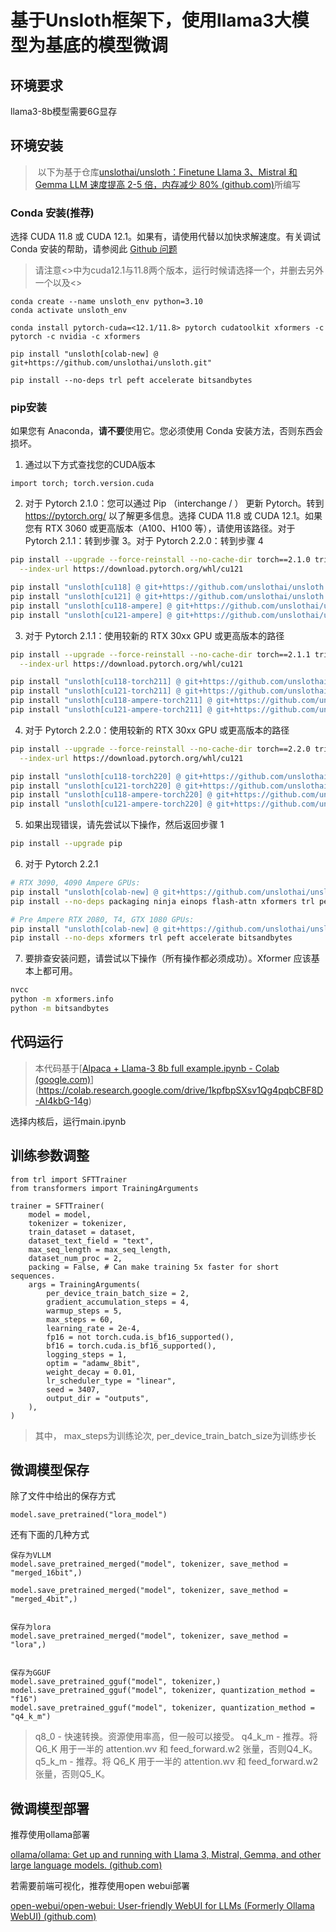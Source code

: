 # 基于Unsloth框架下，使用llama3大模型为基底的模型微调



## 环境要求

llama3-8b模型需要6G显存



## 环境安装

> ​	以下为基于仓库[unslothai/unsloth：Finetune Llama 3、Mistral 和 Gemma LLM 速度提高 2-5 倍，内存减少 80% (github.com)](https://github.com/unslothai/unsloth)所编写



### Conda 安装(推荐)

选择 CUDA 11.8 或 CUDA 12.1。如果有，请使用代替以加快求解速度。有关调试 Conda 安装的帮助，请参阅此 [Github 问题](https://github.com/unslothai/unsloth/issues/73)

> 请注意<>中为cuda12.1与11.8两个版本，运行时候请选择一个，并删去另外一个以及<>

```
conda create --name unsloth_env python=3.10
conda activate unsloth_env

conda install pytorch-cuda=<12.1/11.8> pytorch cudatoolkit xformers -c pytorch -c nvidia -c xformers

pip install "unsloth[colab-new] @ git+https://github.com/unslothai/unsloth.git"

pip install --no-deps trl peft accelerate bitsandbytes
```



### pip安装

如果您有 Anaconda，**请不要**使用它。您必须使用 Conda 安装方法，否则东西会损坏。

1. 通过以下方式查找您的CUDA版本
```
import torch; torch.version.cuda
```

2. 对于 Pytorch 2.1.0：您可以通过 Pip （interchange / ） 更新 Pytorch。转到 https://pytorch.org/ 以了解更多信息。选择 CUDA 11.8 或 CUDA 12.1。如果您有 RTX 3060 或更高版本（A100、H100 等），请使用该路径。对于 Pytorch 2.1.1：转到步骤 3。对于 Pytorch 2.2.0：转到步骤 4
```bash
pip install --upgrade --force-reinstall --no-cache-dir torch==2.1.0 triton \
  --index-url https://download.pytorch.org/whl/cu121
```
```bash
pip install "unsloth[cu118] @ git+https://github.com/unslothai/unsloth.git"
pip install "unsloth[cu121] @ git+https://github.com/unslothai/unsloth.git"
pip install "unsloth[cu118-ampere] @ git+https://github.com/unslothai/unsloth.git"
pip install "unsloth[cu121-ampere] @ git+https://github.com/unslothai/unsloth.git"
```
3. 对于 Pytorch 2.1.1：使用较新的 RTX 30xx GPU 或更高版本的路径
```bash
pip install --upgrade --force-reinstall --no-cache-dir torch==2.1.1 triton \
  --index-url https://download.pytorch.org/whl/cu121
```
```bash
pip install "unsloth[cu118-torch211] @ git+https://github.com/unslothai/unsloth.git"
pip install "unsloth[cu121-torch211] @ git+https://github.com/unslothai/unsloth.git"
pip install "unsloth[cu118-ampere-torch211] @ git+https://github.com/unslothai/unsloth.git"
pip install "unsloth[cu121-ampere-torch211] @ git+https://github.com/unslothai/unsloth.git"
```
4. 对于 Pytorch 2.2.0：使用较新的 RTX 30xx GPU 或更高版本的路径
```bash
pip install --upgrade --force-reinstall --no-cache-dir torch==2.2.0 triton \
  --index-url https://download.pytorch.org/whl/cu121
```
```bash
pip install "unsloth[cu118-torch220] @ git+https://github.com/unslothai/unsloth.git"
pip install "unsloth[cu121-torch220] @ git+https://github.com/unslothai/unsloth.git"
pip install "unsloth[cu118-ampere-torch220] @ git+https://github.com/unslothai/unsloth.git"
pip install "unsloth[cu121-ampere-torch220] @ git+https://github.com/unslothai/unsloth.git"
```
5. 如果出现错误，请先尝试以下操作，然后返回步骤 1
```bash
pip install --upgrade pip
```
6. 对于 Pytorch 2.2.1
```bash
# RTX 3090, 4090 Ampere GPUs:
pip install "unsloth[colab-new] @ git+https://github.com/unslothai/unsloth.git"
pip install --no-deps packaging ninja einops flash-attn xformers trl peft accelerate bitsandbytes

# Pre Ampere RTX 2080, T4, GTX 1080 GPUs:
pip install "unsloth[colab-new] @ git+https://github.com/unslothai/unsloth.git"
pip install --no-deps xformers trl peft accelerate bitsandbytes
```
7. 要排查安装问题，请尝试以下操作（所有操作都必须成功）。Xformer 应该基本上都可用。
```bash
nvcc
python -m xformers.info
python -m bitsandbytes
```



## 代码运行

> 本代码基于[[Alpaca + Llama-3 8b full example.ipynb - Colab (google.com)](https://colab.research.google.com/drive/135ced7oHytdxu3N2DNe1Z0kqjyYIkDXp?usp=sharing#scrollTo=2eSvM9zX_2d3)](https://colab.research.google.com/drive/1kpfbpSXsv1Qg4pqbCBF8D-AI4kbG-14g)

选择内核后，运行main.ipynb



## 训练参数调整

```
from trl import SFTTrainer
from transformers import TrainingArguments

trainer = SFTTrainer(
    model = model,
    tokenizer = tokenizer,
    train_dataset = dataset,
    dataset_text_field = "text",
    max_seq_length = max_seq_length,
    dataset_num_proc = 2,
    packing = False, # Can make training 5x faster for short sequences.
    args = TrainingArguments(
        per_device_train_batch_size = 2,
        gradient_accumulation_steps = 4,
        warmup_steps = 5,
        max_steps = 60,
        learning_rate = 2e-4,
        fp16 = not torch.cuda.is_bf16_supported(),
        bf16 = torch.cuda.is_bf16_supported(),
        logging_steps = 1,
        optim = "adamw_8bit",
        weight_decay = 0.01,
        lr_scheduler_type = "linear",
        seed = 3407,
        output_dir = "outputs",
    ),
)
```

> 其中， max_steps为训练论次, per_device_train_batch_size为训练步长





## 微调模型保存

除了文件中给出的保存方式

```
model.save_pretrained("lora_model")
```



还有下面的几种方式
```
保存为VLLM
model.save_pretrained_merged("model", tokenizer, save_method = "merged_16bit",)

model.save_pretrained_merged("model", tokenizer, save_method = "merged_4bit",)


保存为lora
model.save_pretrained_merged("model", tokenizer, save_method = "lora",)


保存为GGUF
model.save_pretrained_gguf("model", tokenizer,)
model.save_pretrained_gguf("model", tokenizer, quantization_method = "f16")
model.save_pretrained_gguf("model", tokenizer, quantization_method = "q4_k_m")

```
> q8_0 - 快速转换。资源使用率高，但一般可以接受。
> q4_k_m - 推荐。将 Q6_K 用于一半的 attention.wv 和 feed_forward.w2 张量，否则Q4_K。
> q5_k_m - 推荐。将 Q6_K 用于一半的 attention.wv 和 feed_forward.w2 张量，否则Q5_K。


## 微调模型部署

推荐使用ollama部署

[ollama/ollama: Get up and running with Llama 3, Mistral, Gemma, and other large language models. (github.com)](https://github.com/ollama/ollama)



若需要前端可视化，推荐使用open webui部署

[open-webui/open-webui: User-friendly WebUI for LLMs (Formerly Ollama WebUI) (github.com)](https://github.com/open-webui/open-webui)
